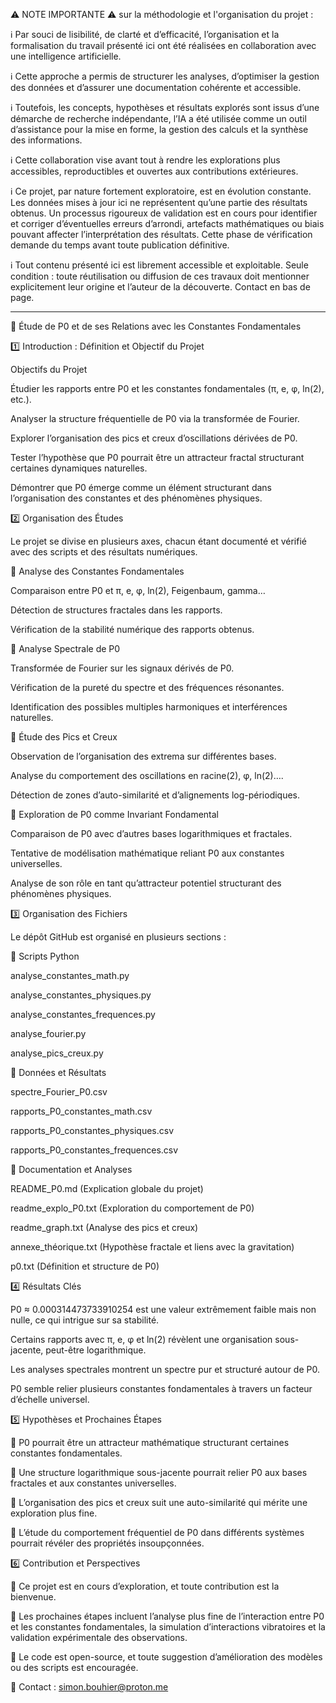   ⚠️ NOTE IMPORTANTE ⚠️ sur la méthodologie et l'organisation du projet :

ℹ️ Par souci de lisibilité, de clarté et d’efficacité, l’organisation et la formalisation du travail présenté ici ont été réalisées en collaboration avec une intelligence artificielle.

ℹ️ Cette approche a permis de structurer les analyses, d’optimiser la gestion des données et d’assurer une documentation cohérente et accessible.

ℹ️ Toutefois, les concepts, hypothèses et résultats explorés sont issus d’une démarche de recherche indépendante, l’IA a été utilisée comme un outil d’assistance pour la mise en forme, la gestion des calculs et la synthèse des informations.

ℹ️ Cette collaboration vise avant tout à rendre les explorations plus accessibles, reproductibles et ouvertes aux contributions extérieures.

ℹ️ Ce projet, par nature fortement exploratoire, est en évolution constante. Les données mises à jour ici ne représentent qu’une partie des résultats obtenus. Un processus rigoureux de validation est en cours pour identifier et corriger d’éventuelles erreurs d’arrondi, artefacts mathématiques ou biais pouvant affecter l’interprétation des résultats. Cette phase de vérification demande du temps avant toute publication définitive.

ℹ️ Tout contenu présenté ici est librement accessible et exploitable. Seule condition : toute réutilisation ou diffusion de ces travaux doit mentionner explicitement leur origine et l’auteur de la découverte.  Contact en bas de page.

 ---

📌 Étude de P0 et de ses Relations avec les Constantes Fondamentales

1️⃣ Introduction : Définition et Objectif du Projet

Objectifs du Projet

Étudier les rapports entre P0 et les constantes fondamentales (π, e, φ, ln(2), etc.).

Analyser la structure fréquentielle de P0 via la transformée de Fourier.

Explorer l’organisation des pics et creux d’oscillations dérivées de P0.

Tester l’hypothèse que P0 pourrait être un attracteur fractal structurant certaines dynamiques naturelles.

Démontrer que P0 émerge comme un élément structurant dans l’organisation des constantes et des phénomènes physiques.

2️⃣ Organisation des Études

Le projet se divise en plusieurs axes, chacun étant documenté et vérifié avec des scripts et des résultats numériques.

📌 Analyse des Constantes Fondamentales

Comparaison entre P0 et π, e, φ, ln(2), Feigenbaum, gamma…

Détection de structures fractales dans les rapports.

Vérification de la stabilité numérique des rapports obtenus.

📌 Analyse Spectrale de P0

Transformée de Fourier sur les signaux dérivés de P0.

Vérification de la pureté du spectre et des fréquences résonantes.

Identification des possibles multiples harmoniques et interférences naturelles.

📌 Étude des Pics et Creux

Observation de l’organisation des extrema sur différentes bases.

Analyse du comportement des oscillations en racine(2), φ, ln(2)….

Détection de zones d’auto-similarité et d’alignements log-périodiques.

📌 Exploration de P0 comme Invariant Fondamental

Comparaison de P0 avec d’autres bases logarithmiques et fractales.

Tentative de modélisation mathématique reliant P0 aux constantes universelles.

Analyse de son rôle en tant qu’attracteur potentiel structurant des phénomènes physiques.

3️⃣ Organisation des Fichiers

Le dépôt GitHub est organisé en plusieurs sections :

📁 Scripts Python

analyse_constantes_math.py

analyse_constantes_physiques.py

analyse_constantes_frequences.py

analyse_fourier.py

analyse_pics_creux.py

📁 Données et Résultats

spectre_Fourier_P0.csv

rapports_P0_constantes_math.csv

rapports_P0_constantes_physiques.csv

rapports_P0_constantes_frequences.csv

📁 Documentation et Analyses

README_P0.md (Explication globale du projet)

readme_explo_P0.txt (Exploration du comportement de P0)

readme_graph.txt (Analyse des pics et creux)

annexe_théorique.txt (Hypothèse fractale et liens avec la gravitation)

p0.txt (Définition et structure de P0)

4️⃣ Résultats Clés

P0 ≈ 0.000314473733910254 est une valeur extrêmement faible mais non nulle, ce qui intrigue sur sa stabilité.

Certains rapports avec π, e, φ et ln(2) révèlent une organisation sous-jacente, peut-être logarithmique.

Les analyses spectrales montrent un spectre pur et structuré autour de P0.

P0 semble relier plusieurs constantes fondamentales à travers un facteur d’échelle universel.

5️⃣ Hypothèses et Prochaines Étapes

📌 P0 pourrait être un attracteur mathématique structurant certaines constantes fondamentales.

📌 Une structure logarithmique sous-jacente pourrait relier P0 aux bases fractales et aux constantes universelles.

📌 L’organisation des pics et creux suit une auto-similarité qui mérite une exploration plus fine.

📌 L’étude du comportement fréquentiel de P0 dans différents systèmes pourrait révéler des propriétés insoupçonnées.

6️⃣ Contribution et Perspectives

🔹 Ce projet est en cours d’exploration, et toute contribution est la bienvenue.

🔹 Les prochaines étapes incluent l’analyse plus fine de l’interaction entre P0 et les constantes fondamentales, la simulation d’interactions vibratoires et la validation expérimentale des observations.

🔹 Le code est open-source, et toute suggestion d’amélioration des modèles ou des scripts est encouragée.

📩 Contact : simon.bouhier@proton.me
